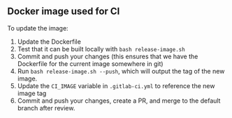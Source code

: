 ## Docker image used for CI
To update the image:

1. Update the Dockerfile
1. Test that it can be built locally with `bash release-image.sh`
1. Commit and push your changes (this ensures that we have the Dockerfile for
	 the current image somewhere in git)
1. Run `bash release-image.sh --push`, which will output the tag of the new image.
1. Update the `CI_IMAGE` variable in `.gitlab-ci.yml` to reference the new image
   tag
1. Commit and push your changes, create a PR, and merge to the default branch after review.